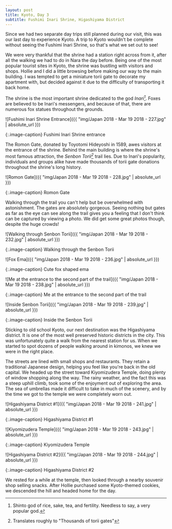 ```yaml
---
layout: post
title: Kyoto, Day 3
subtitle: Fushimi Inari Shrine, Higashiyama District
---
```

Since we had two separate day trips still planned during our visit, this was our last day to experience Kyoto. A trip to Kyoto wouldn't be complete without seeing the Fushimi Inari Shrine, so that's what we set out to see!

We were very thankful that the shrine had a station right across from it, after all the walking we had to do in Nara the day before. Being one of the most popular tourist sites in Kyoto, the shrine was bustling with visitors and shops. Hollie and I did a little browsing before making our way to the main building. I was tempted to get a miniature torii gate to decorate my apartment with, but decided against it due to the difficulty of transporting it back home.

The shrine is the most important shrine dedicated to the god _Inari[^1]_. Foxes are believed to be Inari's messengers, and because of that, there are numerous fox statues throughout the grounds.

![Fushimi Inari Shrine Entrance]({{ "img/Japan 2018 - Mar 19 2018 - 227.jpg" | absolute_url }})

{:.image-caption}
Fushimi Inari Shrine entrance

The Romon Gate, donated by Toyotomi Hideyoshi in 1589, awes visitors at the entrance of the shrine. Behind the main building is where the shrine's most famous attraction, the _Senbon Torii[^2]_ trail lies. Due to Inari's popularity, individuals and groups alike have made thousands of torii gate donations throughout the shrine's long history.

![Romon Gate]({{ "img/Japan 2018 - Mar 19 2018 - 228.jpg" | absolute_url }})

{:.image-caption}
Romon Gate

Walking through the trail you can't help but be overwhelmed with astonishment. The gates are absolutely gorgeous. Seeing nothing but gates as far as the eye can see along the trail gives you a feeling that I don't think can be captured by viewing a photo. We did get some great photos though, despite the huge crowds!

![Walking through Senbon Torii]({{ "img/Japan 2018 - Mar 19 2018 - 232.jpg" | absolute_url }})

{:.image-caption}
Walking through the Senbon Torii

![Fox Ema]({{ "img/Japan 2018 - Mar 19 2018 - 236.jpg" | absolute_url }})

{:.image-caption}
Cute fox shaped ema

![Me at the entrance to the second part of the trail]({{ "img/Japan 2018 - Mar 19 2018 - 238.jpg" | absolute_url }})

{:.image-caption}
Me at the entrance to the second part of the trail

![Inside Senbon Torii]({{ "img/Japan 2018 - Mar 19 2018 - 239.jpg" | absolute_url }})

{:.image-caption}
Inside the Senbon Torii

Sticking to old school Kyoto, our next destination was the Higashiyama district. It is one of the most well preserved historic districts in the city. This was unfortunately quite a walk from the nearest station for us. When we started to spot dozens of people walking around in kimonos, we knew we were in the right place.

The streets are lined with small shops and restaurants. They retain a traditional Japanese design, helping you feel like you're back in the old capital. We headed up the street toward Kiyomizudera Temple, doing plenty of window shopping along the way. The rainy weather, and the fact this was a steep uphill climb, took some of the enjoyment out of exploring the area. The sea of umbrellas made it difficult to take in much of the scenery, and by the time we got to the temple we were completely worn out.

![Higashiyama District #1]({{ "img/Japan 2018 - Mar 19 2018 - 241.jpg" | absolute_url }})

{:.image-caption}
Higashiyama District #1

![Kiyomizudera Temple]({{ "img/Japan 2018 - Mar 19 2018 - 243.jpg" | absolute_url }})

{:.image-caption}
Kiyomizudera Temple

![Higashiyama District #2]({{ "img/Japan 2018 - Mar 19 2018 - 244.jpg" | absolute_url }})

{:.image-caption}
Higashiyama District #2

We rested for a while at the temple, then looked through a nearby souvenir shop selling snacks. After Hollie purchased some Kyoto-themed cookies, we descended the hill and headed home for the day.

[^1]: Shinto god of rice, sake, tea, and fertility. Needless to say, a very popular god.
[^2]: Translates roughly to "Thousands of torii gates"